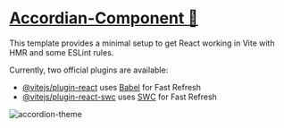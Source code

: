 # [Accordian-Component 🔗](https://59-accordian-component.vercel.app/)


This template provides a minimal setup to get React working in Vite with HMR and some ESLint rules.

Currently, two official plugins are available:

- [@vitejs/plugin-react](https://github.com/vitejs/vite-plugin-react/blob/main/packages/plugin-react/README.md) uses [Babel](https://babeljs.io/) for Fast Refresh
- [@vitejs/plugin-react-swc](https://github.com/vitejs/vite-plugin-react-swc) uses [SWC](https://swc.rs/) for Fast Refresh

![accordion-theme](https://github.com/SaadMahi/59-Accordian-Component/assets/117567622/0864bcfc-bea5-476d-af85-5d59e43db26e)


